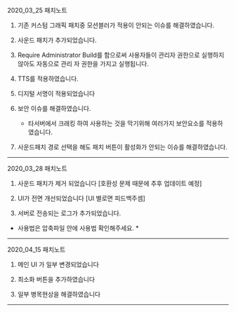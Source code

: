 2020_03_25 
패치노트

1. 기존 커스텀 그래픽 패치중 모션블러가 적용이 안되는 이슈를 해결하였습니다.

2. 사운드 패치가 추가되었습니다.

3. Require Administrator Build를 함으로써 사용자들이 관리자 권한으로 실행하지 않아도 자동으로 관리
자 권한을 가지고 실행됩니다.

4. TTS를 적용하였습니다. 

5. 디지털 서명이 적용되었습니다

6. 보안 이슈를 해결하였습니다.
     + 타서버에서 크래킹 하여 사용하는 것을 막기위해 여러가지 보안요소를 적용하였습니다.

7. 사운드패치 경로 선택을 해도 패치 버튼이 활성화가 안되는 이슈를 해결하였습니다.
-----------------------------------------------------------------------------------------------
2020_03_28
패치노트

1. 사운드 패치가 제거 되었습니다 [호환성 문제 때문에 추후 업데이트 예정]

2. UI가 전면 개선되었습니다 [UI 별로면 피드백주셈]

3. 서버로 전송되는 로그가 추가되었습니다.

* 사용법은 압축파일 안에 사용법 확인해주세요. *

-----------------------------------------------------------------------------------------------
2020_04_15
패치노트

1. 메인 UI 가 일부 변경되었습니다

2. 최소화 버튼을 추가하였습니다 

3. 일부 병목현상을 해결하였습니다 
-----------------------------------------------------------------------------------------------
